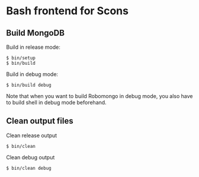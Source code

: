 Bash frontend for Scons
=======================

Build MongoDB
-------------

Build in release mode:
 
    $ bin/setup 
    $ bin/build
    
Build in debug mode:

    $ bin/build debug
    
Note that when you want to build Robomongo in debug mode, you also have to build shell in debug mode beforehand. 

Clean output files
------------------

Clean release output 

    $ bin/clean
    
Clean debug output

    $ bin/clean debug
